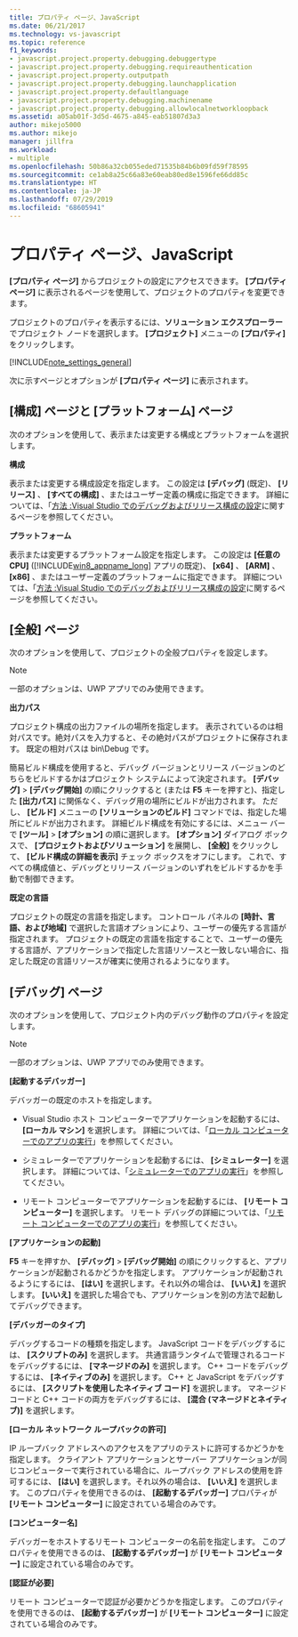 ```yaml
---
title: プロパティ ページ、JavaScript
ms.date: 06/21/2017
ms.technology: vs-javascript
ms.topic: reference
f1_keywords:
- javascript.project.property.debugging.debuggertype
- javascript.project.property.debugging.requireauthentication
- javascript.project.property.outputpath
- javascript.project.property.debugging.launchapplication
- javascript.project.property.defaultlanguage
- javascript.project.property.debugging.machinename
- javascript.project.property.debugging.allowlocalnetworkloopback
ms.assetid: a05ab01f-3d5d-4675-a845-eab51807d3a3
author: mikejo5000
ms.author: mikejo
manager: jillfra
ms.workload:
- multiple
ms.openlocfilehash: 50b86a32cb055eded71535b84b6b09fd59f78595
ms.sourcegitcommit: ce1ab8a25c66a83e60eab80ed8e1596fe66dd85c
ms.translationtype: HT
ms.contentlocale: ja-JP
ms.lasthandoff: 07/29/2019
ms.locfileid: "68605941"
---
```

# <a name="property-pages-javascript"></a>プロパティ ページ、JavaScript

**[プロパティ ページ]** からプロジェクトの設定にアクセスできます。 **[プロパティ ページ]** に表示されるページを使用して、プロジェクトのプロパティを変更できます。

プロジェクトのプロパティを表示するには、**ソリューション エクスプローラー**でプロジェクト ノードを選択します。 **[プロジェクト]** メニューの **[プロパティ]** をクリックします。

[!INCLUDE[note_settings_general](../../data-tools/includes/note_settings_general_md.md)]

次に示すページとオプションが **[プロパティ ページ]** に表示されます。

## <a name="configuration-and-platform-page"></a>[構成] ページと [プラットフォーム] ページ

次のオプションを使用して、表示または変更する構成とプラットフォームを選択します。

 **構成**

 表示または変更する構成設定を指定します。 この設定は **[デバッグ]** (既定)、 **[リリース]** 、 **[すべての構成]** 、またはユーザー定義の構成に指定できます。 詳細については、「[方法 :Visual Studio でのデバッグおよびリリース構成の設定](../../debugger/how-to-set-debug-and-release-configurations.md)に関するページを参照してください。

 **プラットフォーム**

 表示または変更するプラットフォーム設定を指定します。 この設定は **[任意の CPU]** ([!INCLUDE[win8_appname_long](../../debugger/includes/win8_appname_long_md.md)] アプリの既定)、 **[x64]** 、 **[ARM]** 、 **[x86]** 、またはユーザー定義のプラットフォームに指定できます。 詳細については、「[方法 :Visual Studio でのデバッグおよびリリース構成の設定](../../debugger/how-to-set-debug-and-release-configurations.md)に関するページを参照してください。

## <a name="general-page"></a>[全般] ページ

次のオプションを使用して、プロジェクトの全般プロパティを設定します。

> [!NOTE]
> 一部のオプションは、UWP アプリでのみ使用できます。

 **出力パス**

 プロジェクト構成の出力ファイルの場所を指定します。 表示されているのは相対パスです。絶対パスを入力すると、その絶対パスがプロジェクトに保存されます。 既定の相対パスは bin\Debug です。

 簡易ビルド構成を使用すると、デバッグ バージョンとリリース バージョンのどちらをビルドするかはプロジェクト システムによって決定されます。 **[デバッグ]**  >  **[デバッグ開始]** の順にクリックすると (または **F5** キーを押すと)、指定した **[出力パス]** に関係なく、デバッグ用の場所にビルドが出力されます。 ただし、 **[ビルド]** メニューの **[ソリューションのビルド]** コマンドでは、指定した場所にビルドが出力されます。 詳細ビルド構成を有効にするには、メニュー バーで **[ツール]**  >  **[オプション]** の順に選択します。 **[オプション]** ダイアログ ボックスで、 **[プロジェクトおよびソリューション]** を展開し、 **[全般]** をクリックして、 **[ビルド構成の詳細を表示]** チェック ボックスをオフにします。 これで、すべての構成値と、デバッグとリリース バージョンのいずれをビルドするかを手動で制御できます。

 **既定の言語**

 プロジェクトの既定の言語を指定します。 コントロール パネルの **[時計、言語、および地域]** で選択した言語オプションにより、ユーザーの優先する言語が指定されます。 プロジェクトの既定の言語を指定することで、ユーザーの優先する言語が、アプリケーションで指定した言語リソースと一致しない場合に、指定した既定の言語リソースが確実に使用されるようになります。

## <a name="debug-page"></a>[デバッグ] ページ

次のオプションを使用して、プロジェクト内のデバッグ動作のプロパティを設定します。

> [!NOTE]
> 一部のオプションは、UWP アプリでのみ使用できます。

 **[起動するデバッガー]**

 デバッガーの既定のホストを指定します。

- Visual Studio ホスト コンピューターでアプリケーションを起動するには、 **[ローカル マシン]** を選択します。 詳細については、「[ローカル コンピューターでのアプリの実行](../../debugger/start-a-debugging-session-for-a-store-app-in-visual-studio-vb-csharp-cpp-and-xaml.md)」を参照してください。

- シミュレーターでアプリケーションを起動するには、 **[シミュレーター]** を選択します。 詳細については、「[シミュレーターでのアプリの実行](../../debugger/run-windows-store-apps-in-the-simulator.md)」を参照してください。

- リモート コンピューターでアプリケーションを起動するには、 **[リモート コンピューター]** を選択します。 リモート デバッグの詳細については、「[リモート コンピューターでのアプリの実行](../../debugger/run-windows-store-apps-on-a-remote-machine.md)」を参照してください。

**[アプリケーションの起動]**

**F5** キーを押すか、 **[デバッグ]**  >  **[デバッグ開始]** の順にクリックすると、アプリケーションが起動されるかどうかを指定します。 アプリケーションが起動されるようにするには、 **[はい]** を選択します。それ以外の場合は、 **[いいえ]** を選択します。 **[いいえ]** を選択した場合でも、アプリケーションを別の方法で起動してデバッグできます。

**[デバッガーのタイプ]**

デバッグするコードの種類を指定します。 JavaScript コードをデバッグするには、 **[スクリプトのみ]** を選択します。 共通言語ランタイムで管理されるコードをデバッグするには、 **[マネージドのみ]** を選択します。 C++ コードをデバッグするには、 **[ネイティブのみ]** を選択します。 C++ と JavaScript をデバッグするには、 **[スクリプトを使用したネイティブ コード]** を選択します。 マネージド コードと C++ コードの両方をデバッグするには、 **[混合 (マネージドとネイティブ)]** を選択します。

**[ローカル ネットワーク ループバックの許可]**

IP ループバック アドレスへのアクセスをアプリのテストに許可するかどうかを指定します。 クライアント アプリケーションとサーバー アプリケーションが同じコンピューターで実行されている場合に、ループバック アドレスの使用を許可するには、 **[はい]** を選択します。それ以外の場合は、 **[いいえ]** を選択します。 このプロパティを使用できるのは、 **[起動するデバッガー]** プロパティが **[リモート コンピューター]** に設定されている場合のみです。

**[コンピューター名]**

デバッガーをホストするリモート コンピューターの名前を指定します。 このプロパティを使用できるのは、 **[起動するデバッガー]** が **[リモート コンピューター]** に設定されている場合のみです。

**[認証が必要]**

リモート コンピューターで認証が必要かどうかを指定します。 このプロパティを使用できるのは、 **[起動するデバッガー]** が **[リモート コンピューター]** に設定されている場合のみです。
